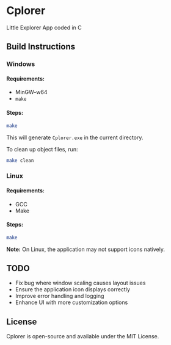 # Cplorer
 Little Explorer App coded in C

## Build Instructions

### Windows
#### Requirements:
- MinGW-w64
- `make`

#### Steps:
```sh
make
```
This will generate `Cplorer.exe` in the current directory.

To clean up object files, run:
```sh
make clean
```

### Linux
#### Requirements:
- GCC
- Make

#### Steps:
```sh
make
```

**Note:** On Linux, the application may not support icons natively.

## TODO
- Fix bug where window scaling causes layout issues
- Ensure the application icon displays correctly
- Improve error handling and logging
- Enhance UI with more customization options

## License
Cplorer is open-source and available under the MIT License.

